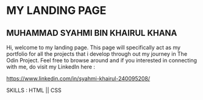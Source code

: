 # MY LANDING PAGE
## MUHAMMAD SYAHMI BIN KHAIRUL KHANA

Hi, welcome to my landing page. This page will specifically act as my portfolio for all the projects that i develop through out my journey in The Odin Project. Feel free to browse around and if you interested in connecting with me, do visit my LinkedIn here :

https://www.linkedin.com/in/syahmi-khairul-240095208/

SKILLS : HTML || CSS
